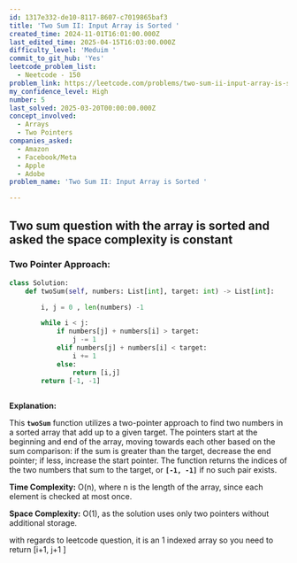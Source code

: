 ```yaml
---
id: 1317e332-de10-8117-8607-c7019865baf3
title: 'Two Sum II: Input Array is Sorted '
created_time: 2024-11-01T16:01:00.000Z
last_edited_time: 2025-04-15T16:03:00.000Z
difficulty_level: 'Meduim '
commit_to_git_hub: 'Yes'
leetcode_problem_list:
  - Neetcode - 150
problem_link: https://leetcode.com/problems/two-sum-ii-input-array-is-sorted/
my_confidence_level: High
number: 5
last_solved: 2025-03-20T00:00:00.000Z
concept_involved:
  - Arrays
  - Two Pointers
companies_asked:
  - Amazon
  - Facebook/Meta
  - Apple
  - Adobe
problem_name: 'Two Sum II: Input Array is Sorted '

---
```


## Two sum question with the array is sorted and asked the space complexity is constant

### Two Pointer Approach:

```python
class Solution:
    def twoSum(self, numbers: List[int], target: int) -> List[int]:

        i, j = 0 , len(numbers) -1

        while i < j: 
            if numbers[j] + numbers[i] > target: 
                j -= 1 
            elif numbers[j] + numbers[i] < target: 
                i += 1
            else:
                return [i,j]
        return [-1, -1]
        
```

**Explanation:**

This **`twoSum`** function utilizes a two-pointer approach to find two numbers in a sorted array that add up to a given target. The pointers start at the beginning and end of the array, moving towards each other based on the sum comparison: if the sum is greater than the target, decrease the end pointer; if less, increase the start pointer. The function returns the indices of the two numbers that sum to the target, or **`[-1, -1]`** if no such pair exists.

**Time Complexity:** O(n), where n is the length of the array, since each element is checked at most once.

**Space Complexity:** O(1), as the solution uses only two pointers without additional storage.

with regards to leetcode question, it is an 1 indexed array so you need to return \[i+1, j+1 ]
